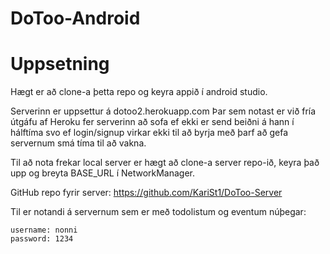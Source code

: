 # DoToo-Android

# Uppsetning

Hægt er að clone-a þetta repo og keyra appið í android studio. 

Serverinn er uppsettur á dotoo2.herokuapp.com
Þar sem notast er við fría útgáfu af Heroku fer serverinn að sofa ef ekki er send beiðni á hann í hálftíma svo ef login/signup virkar ekki til að byrja með þarf að gefa servernum smá tíma til að vakna.

Til að nota frekar local server er hægt að clone-a server repo-ið, keyra það upp og breyta BASE_URL í NetworkManager.

GitHub repo fyrir server: https://github.com/KariSt1/DoToo-Server 

Til er notandi á servernum sem er með todolistum og eventum núþegar:
```
username: nonni
password: 1234
```
